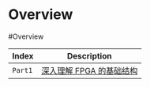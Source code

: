 # Overview

#Overview

| Index      | Description                          |
| ----------- | ------------------------------------ |
| `Part1`       | [深入理解 FPGA 的基础结构](something_about_fpga.md)  |

